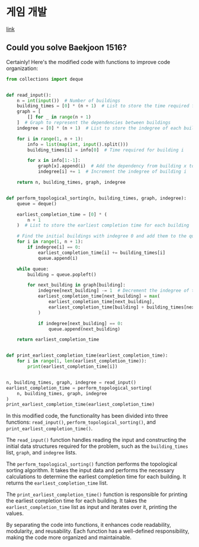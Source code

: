 # 게임 개발 

[link](https://www.acmicpc.net/problem/1516)

## Could you solve Baekjoon 1516?

Certainly! Here's the modified code with functions to improve code organization:

```python
from collections import deque


def read_input():
    n = int(input())  # Number of buildings
    building_times = [0] * (n + 1)  # List to store the time required for each building
    graph = [
        [] for _ in range(n + 1)
    ]  # Graph to represent the dependencies between buildings
    indegree = [0] * (n + 1)  # List to store the indegree of each building

    for i in range(1, n + 1):
        info = list(map(int, input().split()))
        building_times[i] = info[0]  # Time required for building i

        for x in info[1:-1]:
            graph[x].append(i)  # Add the dependency from building x to building i
            indegree[i] += 1  # Increment the indegree of building i

    return n, building_times, graph, indegree


def perform_topological_sorting(n, building_times, graph, indegree):
    queue = deque()

    earliest_completion_time = [0] * (
        n + 1
    )  # List to store the earliest completion time for each building

    # Find the initial buildings with indegree 0 and add them to the queue
    for i in range(1, n + 1):
        if indegree[i] == 0:
            earliest_completion_time[i] += building_times[i]
            queue.append(i)

    while queue:
        building = queue.popleft()

        for next_building in graph[building]:
            indegree[next_building] -= 1  # Decrement the indegree of the next building
            earliest_completion_time[next_building] = max(
                earliest_completion_time[next_building],
                earliest_completion_time[building] + building_times[next_building],
            )

            if indegree[next_building] == 0:
                queue.append(next_building)

    return earliest_completion_time


def print_earliest_completion_time(earliest_completion_time):
    for i in range(1, len(earliest_completion_time)):
        print(earliest_completion_time[i])


n, building_times, graph, indegree = read_input()
earliest_completion_time = perform_topological_sorting(
    n, building_times, graph, indegree
)
print_earliest_completion_time(earliest_completion_time)
```

In this modified code, the functionality has been divided into three functions: `read_input()`, `perform_topological_sorting()`, and `print_earliest_completion_time()`.

The `read_input()` function handles reading the input and constructing the initial data structures required for the problem, such as the `building_times` list, `graph`, and `indegree` lists.

The `perform_topological_sorting()` function performs the topological sorting algorithm. It takes the input data and performs the necessary calculations to determine the earliest completion time for each building. It returns the `earliest_completion_time` list.

The `print_earliest_completion_time()` function is responsible for printing the earliest completion time for each building. It takes the `earliest_completion_time` list as input and iterates over it, printing the values.

By separating the code into functions, it enhances code readability, modularity, and reusability. Each function has a well-defined responsibility, making the code more organized and maintainable.
